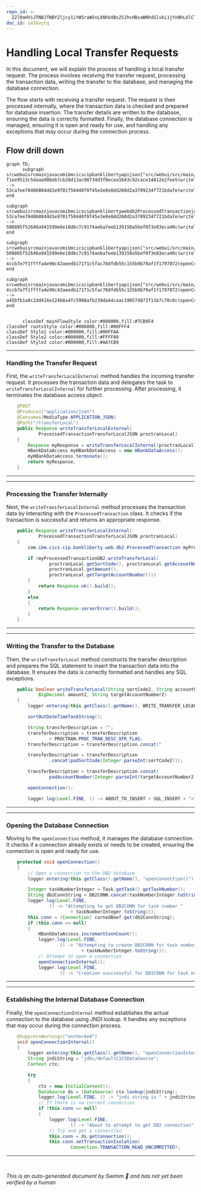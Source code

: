```yaml
---
repo_id: >-
  Z2l0aHViJTNBJTNBY2ljcy1iYW5raW5nLXNhbXBsZS1hcHBsaWNhdGlvbi1jYnNhLUlCTS1EZW1vJTNBJTNBU3dpbW0tRGVtbw==
doc_id: ie2kvytq
---
```

# Handling Local Transfer Requests

In this document, we will explain the process of handling a local transfer request. The process involves receiving the transfer request, processing the transaction data, writing the transfer to the database, and managing the database connection.

The flow starts with receiving a transfer request. The request is then processed internally, where the transaction data is checked and prepared for database insertion. The transfer details are written to the database, ensuring the data is correctly formatted. Finally, the database connection is managed, ensuring it is open and ready for use, and handling any exceptions that may occur during the connection process.

## Flow drill down

```mermaid
graph TD;
      subgraph srcwebuisrcmainjavacomibmcicscipbanklibertyapijson["src/webui/src/main/java/com/ibm/cics/cip/bankliberty/api/json"]
f1ee9513c5daaa908eb7cb20d13ac90734d3f8ecea1643c92cace14812e2fee5(writeTransferLocalExternal) --> 53ca7ee78406884dd1e9701f50440f0f45e3e8e8dd260d2a3709234f721bda7e(writeTransferLocalInternal)
end

subgraph srcwebuisrcmainjavacomibmcicscipbanklibertywebdb2ProcessedTransactionjava["src/webui/src/main/java/com/ibm/cics/cip/bankliberty/web/db2/ProcessedTransaction.java"]
53ca7ee78406884dd1e9701f50440f0f45e3e8e8dd260d2a3709234f721bda7e(writeTransferLocalInternal) --> 508885f52646a941599e6e18d6c7c9174aeba7eeb139150a5bef0f3e83eca40c(writeTransferLocal)
end

subgraph srcwebuisrcmainjavacomibmcicscipbanklibertyapijson["src/webui/src/main/java/com/ibm/cics/cip/bankliberty/api/json"]
508885f52646a941599e6e18d6c7c9174aeba7eeb139150a5bef0f3e83eca40c(writeTransferLocal) --> 4ccb7e7f1ffffa4e90c42aeedb17171c5fac78dfdb55c155b9b79af1f1797072(openConnection)
end

subgraph srcwebuisrcmainjavacomibmcicscipbanklibertyapijson["src/webui/src/main/java/com/ibm/cics/cip/bankliberty/api/json"]
4ccb7e7f1ffffa4e90c42aeedb17171c5fac78dfdb55c155b9b79af1f1797072(openConnection) --> a45bfb1a8c2dd416e124b8a4fc5988afb239da44caac19057d872f11b7c78c0c(openConnectionInternal)
end


      classDef mainFlowStyle color:#000000,fill:#7CB9F4
classDef rootsStyle color:#000000,fill:#00FFF4
classDef Style1 color:#000000,fill:#00FFAA
classDef Style2 color:#000000,fill:#FFFF00
classDef Style3 color:#000000,fill:#AA7CB9
```

<SwmSnippet path="/src/webui/src/main/java/com/ibm/cics/cip/bankliberty/api/json/ProcessedTransactionResource.java" line="306">

---

### Handling the Transfer Request

First, the <SwmToken path="src/webui/src/main/java/com/ibm/cics/cip/bankliberty/api/json/ProcessedTransactionResource.java" pos="310:5:5" line-data="	public Response writeTransferLocalExternal(">`writeTransferLocalExternal`</SwmToken> method handles the incoming transfer request. It processes the transaction data and delegates the task to <SwmToken path="src/webui/src/main/java/com/ibm/cics/cip/bankliberty/api/json/ProcessedTransactionResource.java" pos="313:7:7" line-data="		Response myResponse = writeTransferLocalInternal(proctranLocal);">`writeTransferLocalInternal`</SwmToken> for further processing. After processing, it terminates the database access object.

```java
	@POST
	@Produces("application/json")
	@Consumes(MediaType.APPLICATION_JSON)
	@Path("/transferLocal")
	public Response writeTransferLocalExternal(
			ProcessedTransactionTransferLocalJSON proctranLocal)
	{
		Response myResponse = writeTransferLocalInternal(proctranLocal);
		HBankDataAccess myHBankDataAccess = new HBankDataAccess();
		myHBankDataAccess.terminate();
		return myResponse;
	}
```

---

</SwmSnippet>

<SwmSnippet path="/src/webui/src/main/java/com/ibm/cics/cip/bankliberty/api/json/ProcessedTransactionResource.java" line="320">

---

### Processing the Transfer Internally

Next, the <SwmToken path="src/webui/src/main/java/com/ibm/cics/cip/bankliberty/api/json/ProcessedTransactionResource.java" pos="320:5:5" line-data="	public Response writeTransferLocalInternal(">`writeTransferLocalInternal`</SwmToken> method processes the transaction data by interacting with the <SwmToken path="src/webui/src/main/java/com/ibm/cics/cip/bankliberty/api/json/ProcessedTransactionResource.java" pos="323:15:15" line-data="		com.ibm.cics.cip.bankliberty.web.db2.ProcessedTransaction myProcessedTransactionDB2 = new com.ibm.cics.cip.bankliberty.web.db2.ProcessedTransaction();">`ProcessedTransaction`</SwmToken> class. It checks if the transaction is successful and returns an appropriate response.

```java
	public Response writeTransferLocalInternal(
			ProcessedTransactionTransferLocalJSON proctranLocal)
	{
		com.ibm.cics.cip.bankliberty.web.db2.ProcessedTransaction myProcessedTransactionDB2 = new com.ibm.cics.cip.bankliberty.web.db2.ProcessedTransaction();

		if (myProcessedTransactionDB2.writeTransferLocal(
				proctranLocal.getSortCode(), proctranLocal.getAccountNumber(),
				proctranLocal.getAmount(),
				proctranLocal.getTargetAccountNumber()))
		{
			return Response.ok().build();
		}
		else
		{
			return Response.serverError().build();
		}
	}
```

---

</SwmSnippet>

<SwmSnippet path="/src/webui/src/main/java/com/ibm/cics/cip/bankliberty/web/db2/ProcessedTransaction.java" line="579">

---

### Writing the Transfer to the Database

Then, the <SwmToken path="src/webui/src/main/java/com/ibm/cics/cip/bankliberty/web/db2/ProcessedTransaction.java" pos="579:5:5" line-data="	public boolean writeTransferLocal(String sortCode2, String accountNumber2,">`writeTransferLocal`</SwmToken> method constructs the transfer description and prepares the SQL statement to insert the transaction data into the database. It ensures the data is correctly formatted and handles any SQL exceptions.

```java
	public boolean writeTransferLocal(String sortCode2, String accountNumber2,
			BigDecimal amount2, String targetAccountNumber2)
	{
		logger.entering(this.getClass().getName(), WRITE_TRANSFER_LOCAL);

		sortOutDateTimeTaskString();

		String transferDescription = "";
		transferDescription = transferDescription
				+ PROCTRAN.PROC_TRAN_DESC_XFR_FLAG;
		transferDescription = transferDescription.concat("                  ");

		transferDescription = transferDescription
				.concat(padSortCode(Integer.parseInt(sortCode2)));

		transferDescription = transferDescription.concat(
				padAccountNumber(Integer.parseInt(targetAccountNumber2)));

		openConnection();

		logger.log(Level.FINE, () -> ABOUT_TO_INSERT + SQL_INSERT + ">");
```

---

</SwmSnippet>

<SwmSnippet path="/src/webui/src/main/java/com/ibm/cics/cip/bankliberty/api/json/HBankDataAccess.java" line="69">

---

### Opening the Database Connection

Moving to the <SwmToken path="src/webui/src/main/java/com/ibm/cics/cip/bankliberty/api/json/HBankDataAccess.java" pos="69:5:5" line-data="	protected void openConnection()">`openConnection`</SwmToken> method, it manages the database connection. It checks if a connection already exists or needs to be created, ensuring the connection is open and ready for use.

```java
	protected void openConnection()
	{
		// Open a connection to the DB2 database
		logger.entering(this.getClass().getName(), "openConnection()");

		Integer taskNumberInteger = Task.getTask().getTaskNumber();
		String db2ConnString = DB2CONN.concat(taskNumberInteger.toString());
		logger.log(Level.FINE,
				() -> "Attempting to get DB2CONN for task number "
						+ taskNumberInteger.toString());
		this.conn = (Connection) cornedBeef.get(db2ConnString);
		if (this.conn == null)
		{
			HBankDataAccess.incrementConnCount();
			logger.log(Level.FINE,
					() -> "Attempting to create DB2CONN for task number "
							+ taskNumberInteger.toString());
			// Attempt to open a connection
			openConnectionInternal();
			logger.log(Level.FINE,
					() -> "Creation succcessful for DB2CONN for task number "
```

---

</SwmSnippet>

<SwmSnippet path="/src/webui/src/main/java/com/ibm/cics/cip/bankliberty/api/json/HBankDataAccess.java" line="162">

---

### Establishing the Internal Database Connection

Finally, the <SwmToken path="src/webui/src/main/java/com/ibm/cics/cip/bankliberty/api/json/HBankDataAccess.java" pos="163:3:3" line-data="	void openConnectionInternal()">`openConnectionInternal`</SwmToken> method establishes the actual connection to the database using JNDI lookup. It handles any exceptions that may occur during the connection process.

```java
	@SuppressWarnings("unchecked")
	void openConnectionInternal()
	{
		logger.entering(this.getClass().getName(), "openConnectionInternal");
		String jndiString = "jdbc/defaultCICSDataSource";
		Context ctx;

		try
		{
			ctx = new InitialContext();
			DataSource ds = (DataSource) ctx.lookup(jndiString);
			logger.log(Level.FINE, () -> "jndi string is " + jndiString);
			// If there is no current connection
			if (this.conn == null)
			{
				logger.log(Level.FINE,
						() -> "About to attempt to get DB2 connection");
				// Try and get a connection
				this.conn = ds.getConnection();
				this.conn.setTransactionIsolation(
						Connection.TRANSACTION_READ_UNCOMMITTED);
```

---

</SwmSnippet>

&nbsp;

*This is an auto-generated document by Swimm 🌊 and has not yet been verified by a human*

<SwmMeta version="3.0.0" repo-id="Z2l0aHViJTNBJTNBY2ljcy1iYW5raW5nLXNhbXBsZS1hcHBsaWNhdGlvbi1jYnNhLUlCTS1EZW1vJTNBJTNBU3dpbW0tRGVtbw==" repo-name="cics-banking-sample-application-cbsa-IBM-Demo"></SwmMeta>
